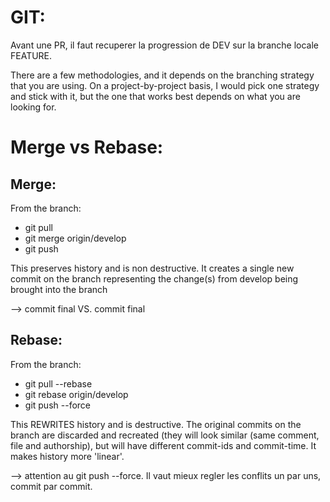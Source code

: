# GIT:

Avant une PR, il faut recuperer la progression de DEV sur la branche locale FEATURE.

There are a few methodologies, and it depends on the branching strategy that you are using. On a project-by-project basis, I would pick one strategy and stick with it, but the one that works best depends on what you are looking for.

# Merge vs Rebase:

## Merge:
From the branch:
- git pull
- git merge origin/develop
- git push

This preserves history and is non destructive. It creates a single new commit on the branch representing the change(s) from develop being brought into the branch

--> commit final VS. commit final

## Rebase: 
From the branch:
- git pull --rebase
- git rebase origin/develop
- git push --force


This REWRITES history and is destructive. The original commits on the branch are discarded and recreated (they will look similar (same comment, file and authorship), but will have different commit-ids and commit-time. It makes history more 'linear'.

--> attention au git push --force. Il vaut mieux regler les conflits un par uns, commit par commit.